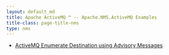```yaml
---
layout: default_md
title: Apache ActiveMQ ™ -- Apache.NMS.ActiveMQ Examples
title-class: page-title-nms
type: nms
---
```


* [ActiveMQ Enumerate Destination using Advisory Messages](activemq-enumerate-destination-using-advisory-messages)


